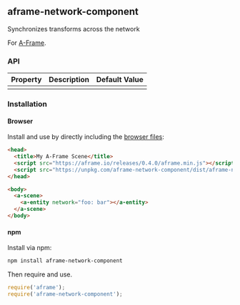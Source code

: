 ## aframe-network-component

Synchronizes transforms across the network

For [A-Frame](https://aframe.io).

### API

| Property | Description | Default Value |
| -------- | ----------- | ------------- |
|          |             |               |

### Installation

#### Browser

Install and use by directly including the [browser files](dist):

```html
<head>
  <title>My A-Frame Scene</title>
  <script src="https://aframe.io/releases/0.4.0/aframe.min.js"></script>
  <script src="https://unpkg.com/aframe-network-component/dist/aframe-network-component.min.js"></script>
</head>

<body>
  <a-scene>
    <a-entity network="foo: bar"></a-entity>
  </a-scene>
</body>
```

<!-- If component is accepted to the Registry, uncomment this. -->
<!--
Or with [angle](https://npmjs.com/package/angle/), you can install the proper
version of the component straight into your HTML file, respective to your
version of A-Frame:

```sh
angle install aframe-network-component
```
-->

#### npm

Install via npm:

```bash
npm install aframe-network-component
```

Then require and use.

```js
require('aframe');
require('aframe-network-component');
```
